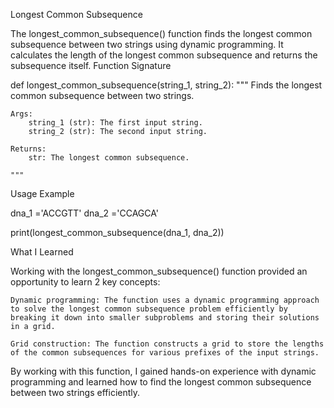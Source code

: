 Longest Common Subsequence

The longest_common_subsequence() function finds the longest common subsequence between two strings using dynamic programming. It calculates the length of the longest common subsequence and returns the subsequence itself.
Function Signature

def longest_common_subsequence(string_1, string_2):
    """
    Finds the longest common subsequence between two strings.

    Args:
        string_1 (str): The first input string.
        string_2 (str): The second input string.

    Returns:
        str: The longest common subsequence.

    """

Usage Example

dna_1 ='ACCGTT'
dna_2 ='CCAGCA'     

print(longest_common_subsequence(dna_1, dna_2))

What I Learned

Working with the longest_common_subsequence() function provided an opportunity to learn 2 key concepts:

    Dynamic programming: The function uses a dynamic programming approach to solve the longest common subsequence problem efficiently by breaking it down into smaller subproblems and storing their solutions in a grid.

    Grid construction: The function constructs a grid to store the lengths of the common subsequences for various prefixes of the input strings.

By working with this function, I gained hands-on experience with dynamic programming and learned how to find the longest common subsequence between two strings efficiently.
